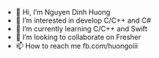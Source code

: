 - 👋 Hi, I’m Nguyen Dinh Huong
- 👀 I’m interested in develop C/C++ and C#
- 🌱 I’m currently learning C/C++ and Swift
- 💞️ I’m looking to collaborate on Fresher
- 📫 How to reach me fb.com/huongoiii

<!---
ndh1/ndh1 is a ✨ special ✨ repository because its `README.md` (this file) appears on your GitHub profile.
You can click the Preview link to take a look at your changes.
--->
